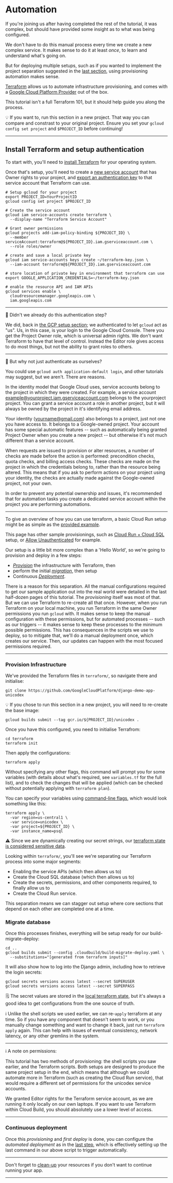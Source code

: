 # Automation

If you're joining us after having completed the rest of the tutorial, it was complex, but should have provided some insight as to what was being configured. 

We don't have to do this manual process every time we create a new complex service. It makes sense to do it at least *once*, to learn and understand what's going on. 

But for deploying multiple setups, such as if you wanted to implement the project separation suggested in the [last section](60-ongoing-deployments.md), using provisioning automation makes sense. 

[Terraform](https://www.terraform.io/) allows us to automate infrastructure provisioning, and comes with a [Google Cloud Platform Provider](https://www.terraform.io/docs/providers/google/index.html) out of the box. 

This tutorial isn't a full Terraform 101, but it should help guide you along the process. 

💡 If you want to, run this section in a new project. That way you can compare and constrast to your original project. Ensure you set your `gcloud config set project` and `$PROJECT_ID` before continuing!

---

## Install Terraform and setup authentication

To start with, you'll need to [install Terraform](https://learn.hashicorp.com/terraform/getting-started/install.html) for your operating system. 

Once that's setup, you'll need to create a [new service account](https://www.terraform.io/docs/providers/google/getting_started.html#adding-credentials) that has Owner rights to your project, and [export an authentication key](https://cloud.google.com/iam/docs/creating-managing-service-account-keys) to that service account that Terraform can use. 

```shell,exclude
# Setup gcloud for your project
export PROJECT_ID=YourProjectID
gcloud config set project $PROJECT_ID

# Create the service account
gcloud iam service-accounts create terraform \
  --display-name "Terraform Service Account"

# Grant owner permissions
gcloud projects add-iam-policy-binding ${PROJECT_ID} \
  --member serviceAccount:terraform@${PROJECT_ID}.iam.gserviceaccount.com \
  --role roles/owner

# create and save a local private key
gcloud iam service-accounts keys create ~/terraform-key.json \
  --iam-account terraform@${PROJECT_ID}.iam.gserviceaccount.com 

# store location of private key in environment that terraform can use
export GOOGLE_APPLICATION_CREDENTIALS=~/terraform-key.json

# enable the resource API and IAM APIs
gcloud services enable \
  cloudresourcemanager.googleapis.com \
  iam.googleapis.com
```

---

🤔 Didn't we already do this authentication step?

We did, back in [the GCP setup section](10-setup-gcp.md); we authenticated to let `gcloud` act as "us". Us, in this case, is your login to the Google Cloud Console. There you get the Project Owner role, which is universal admin rights. We don't want Terraform to have that level of control. Instead the Editor role gives access to do most things, but not the ability to grant roles to others.

---

🧐 But why not just authenticate as ourselves?

You could use `gcloud auth application-default login`, and other tutorials may suggest, but we aren't. There are reasons. 

In the identity model that Google Cloud uses, service accounts belong to the project in which they were created. For example, a service account example@yourproject.iam.gserviceaccount.com belongs to the yourproject project. You can grant a service account a role in another project, but it will always be owned by the project in it's identifying email address. 

Your identity (yourname@gmail.com) also belongs to a project, just not one you have access to. It belongs to a Google-owned project. Your account has some special automatic features -- such as automatically being granted Project Owner when you create a new project -- but otherwise it's not much different than a service account.

When requests are issued to provision or alter resources, a number of checks are made before the action is performed: precondition checks, quota checks, and billing access checks. These checks are made on the project in which the credentials belong to, rather than the resource being altered. This means that if you ask to perform actions on your project using your identity, the checks are actually made against the Google-owned project, not your own. 

In order to prevent any potential ownership and issues, it's recommended that for automation tasks you create a dedicated service account within the project you are performing automations. 


---

To give an overview of how you can use terraform, a basic Cloud Run setup might be as simple as the [provided example](https://www.terraform.io/docs/providers/google/r/cloud_run_service.html). 

This page has other sample provisionings, such as [Cloud Run + Cloud SQL](https://www.terraform.io/docs/providers/google/r/cloud_run_service.html#example-usage-cloud-run-service-sql) setup, or [Allow Unauthenticated](https://www.terraform.io/docs/providers/google/r/cloud_run_service.html#example-usage-cloud-run-service-noauth) for example.

Our setup is a little bit more complex than a 'Hello World', so we're going to provision and deploy in a few steps: 

 * [*Provision*](#provision-infrastructure) the infrastructure with Terraform, then
 * perform the initial [*migration*](#migrate-the-database), then setup
 * Continuous [*Deployment*](#continuous-deployment).
 
 
There is a reason for this separation. All the manual configurations required to get our sample application out into the real world were detailed in the last half-dozen pages of this tutorial. The *provisioning* itself was most of that. But we can use Terraform to re-create all that once. However, when you run Terraform on your local machine, you run Terraform in the same Owner permissions you run `gcloud` with. It makes sense to keep the manual configuration with these permissions, but for automated processes -- such as our triggers -- it makes sense to keep these processes to the minimum possible permissions. This has consequences in the scripts we use to deploy, so to mitigate that, we'll do a manual deployment once, which creates our service. Then, our updates can happen with the most focused permissions required. 

---

### Provision Infrastructure

We've provided the Terraform files in `terraform/`, so navigate there and initialise:

```shell,exclude
git clone https://github.com/GoogleCloudPlatform/django-demo-app-unicodex
```

💡 If you chose to run this section in a new project, you will need to re-create the base image: 

```shell,exclude
gcloud builds submit --tag gcr.io/${PROJECT_ID}/unicodex .
```

Once you have this configured, you need to initialise Terrafrom:

```shell,exclude
cd terraform
terraform init
```

Then apply the configurations: 

```shell,exclude
terraform apply
```

Without specifying any other flags, this command will prompt you for some variables (with details about what's required, see `variables.tf` for the full list), and to check the changes that will be applied (which can be checked without potentially applying with `terraform plan`). 

You can specify your variables using [command-line flags](https://learn.hashicorp.com/terraform/getting-started/variables.html#command-line-flags), which would look something like this: 

```shell,exclude
terraform apply \
  -var region=us-central1 \
  -var service=unicodex \
  -var project=${PROJECT_ID} \
  -var instance_name=psql
```

⚠️ Since we are dynamically creating our secret strings, our [terraform state is considered sensitive data](https://www.terraform.io/docs/state/sensitive-data.html).


Looking within `terraform/`, you'll see we're separating our Terraform process into some major segments: 

 * Enabling the service APIs (which then allows us to)
 * Create the Cloud SQL database (which then allows us to)
 * Create the secrets, permissions, and other components required, to finally allow us to
 * Create the Cloud Run service.

This separation means we can stagger out setup where core sections that depend on each other are completed one at a time. 

### Migrate database

Once this processes finishes, everything will be setup ready for our build-migrate-deploy: 

```shell,exclude
cd ..
gcloud builds submit --config .cloudbuild/build-migrate-deploy.yaml \
  --substitutions="[generated from terraform inputs]"
```

It will also show how to log into the Django admin, including how to retrieve the login secrets: 

```shell,exclude
gcloud secrets versions access latest --secret SUPERUSER
gcloud secrets versions access latest --secret SUPERPASS
``` 

🗒 The secret values are stored in the [local terraform state](https://www.terraform.io/docs/state/index.html), but it's always a good idea to get configurations from the one source of truth.

ℹ️ Unlike the shell scripts we used earlier, we can re-`apply` terraform at any time. So if you have any component that doesn't seem to work, or you manually change something and want to change it back, just run `terraform apply` again. This can help with issues of eventual consistency, network latency, or any other gremlins in the system. 

---

ℹ️ A note on permissions: 

This tutorial has two methods of provisioning: the shell scripts you saw earlier, and the Terraform scripts. Both setups are designed to produce the same project setup in the end, which means that although we could automate more in Terraform (such as creating the Cloud Run service), that would require a different set of permissions for the unicodex service accounts. 

We granted Editor rights for the Terraform service account, as we are running it only locally on our own laptops. If you want to use Terraform within Cloud Build, you should absolutely use a lower level of access. 

---

### Continuous deployment

Once this *provisioning* and *first deploy* is done, you can configure the *automated deployment* as in the [last step](60-ongoing-deployments.md), which is effectively setting up the last command in our above script to trigger automatically. 

---

Don't forget to [clean-up](90-cleanup.md) your resources if you don't want to continue running your app. 

---

